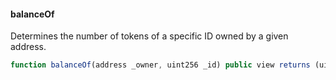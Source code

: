 #### balanceOf

Determines the number of tokens of a specific ID owned by a given address.

```js
function balanceOf(address _owner, uint256 _id) public view returns (uint256 balance)